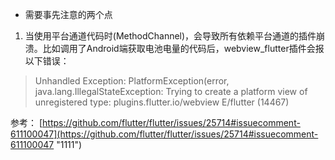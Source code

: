 * 需要事先注意的两个点
1. 当使用平台通道代码时(MethodChannel)，会导致所有依赖平台通道的插件崩溃。比如调用了Android端获取电池电量的代码后，webview_flutter插件会报以下错误：
  > Unhandled Exception: PlatformException(error, java.lang.IllegalStateException: Trying to create a platform view of unregistered type: plugins.flutter.io/webview E/flutter (14467)

参考：
[https://github.com/flutter/flutter/issues/25714#issuecomment-611100047](https://github.com/flutter/flutter/issues/25714#issuecomment-611100047  "1111")

